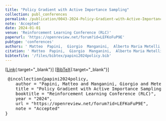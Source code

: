 ```yaml
---
title: "Policy Gradient with Active Importance Sampling"
collection: publ_conferences
permalink: /publication/0043-2024-Policy-Gradient-with-Active-Importance-Sampling
note: 'Accepted'
date: 2024-01-01
venue: 'Reinforcement Learning Conference (RLC)'
paperurl: 'https://openreview.net/forum?id=LEFKoFuP9E'
pubtype: 'conferences'
authors: ' Matteo  Papini,  Giorgio  Manganini,  Alberto Maria Metelli, and  Marcello  Restelli'
citation: ' Matteo  Papini,  Giorgio  Manganini,  Alberto Maria Metelli, and  Marcello  Restelli&quot;Policy Gradient with Active Importance Sampling.&quot; Reinforcement Learning Conference (RLC), 2024'
bibtexfile: '/files/bibtex/papini2024policy.bib'
---
```

 [[Link](https://openreview.net/forum?id=LEFKoFuP9E){:target="_blank"}] [[BibTeX](/files/bibtex/papini2024policy.bib){:target="_blank"}] 
<pre> @incollection{papini2024policy,
    author = "Papini, Matteo and Manganini, Giorgio and Metelli, Alberto Maria and Restelli, Marcello",
    title = "Policy Gradient with Active Importance Sampling",
    booktitle = "Reinforcement Learning Conference (RLC)",
    year = "2024",
    url = "https://openreview.net/forum?id=LEFKoFuP9E",
    note = "Accepted"
} </pre>

